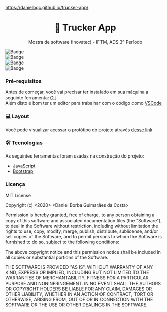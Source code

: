 
https://danielbgc.github.io/trucker-app/
<h1 align="center">
   🚚 Trucker App
</h1>
<p align="center">Mostra de software (Inovatec) - IFTM, ADS 3º Período </p>

![Badge](https://img.shields.io/badge/IFTM-Inovatec-%237159c1?style=for-the-badge&logo=ghost)
</br>
![Badge](https://img.shields.io/github/languages/count/DanielBGC/trucker-app)
</br>
![Badge](https://img.shields.io/github/license/DanielBGC/trucker-app)
</br>
![Badge](https://img.shields.io/github/last-commit/DanielBGC/trucker-app)

### Pré-requisitos

Antes de começar, você vai precisar ter instalado em sua máquina a seguinte ferramenta:
[Git](https://git-scm.com)
</br>
Além disto é bom ter um editor para trabalhar com o código como [VSCode](https://code.visualstudio.com/)

### 💻 Layout

Você pode visualizar acessar o protótipo do projeto através [desse link](<https://danielbgc.github.io/trucker-app/>)

### 🛠 Tecnologias

As seguintes ferramentas foram usadas na construção do projeto:

- [JavaScript](https://www.javascript.com/)
- [Bootstrap](https://getbootstrap.com/)


### Licença
MIT License

Copyright (c) <2020> <Daniel Borba Guimarães da Costa>

Permission is hereby granted, free of charge, to any person obtaining a copy
of this software and associated documentation files (the "Software"), to deal
in the Software without restriction, including without limitation the rights
to use, copy, modify, merge, publish, distribute, sublicense, and/or sell
copies of the Software, and to permit persons to whom the Software is
furnished to do so, subject to the following conditions:

The above copyright notice and this permission notice shall be included in all
copies or substantial portions of the Software.

THE SOFTWARE IS PROVIDED "AS IS", WITHOUT WARRANTY OF ANY KIND, EXPRESS OR
IMPLIED, INCLUDING BUT NOT LIMITED TO THE WARRANTIES OF MERCHANTABILITY,
FITNESS FOR A PARTICULAR PURPOSE AND NONINFRINGEMENT. IN NO EVENT SHALL THE
AUTHORS OR COPYRIGHT HOLDERS BE LIABLE FOR ANY CLAIM, DAMAGES OR OTHER
LIABILITY, WHETHER IN AN ACTION OF CONTRACT, TORT OR OTHERWISE, ARISING FROM,
OUT OF OR IN CONNECTION WITH THE SOFTWARE OR THE USE OR OTHER DEALINGS IN THE
SOFTWARE.
